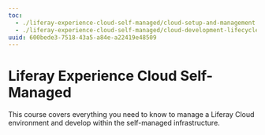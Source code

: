 ```yaml
---
toc:
  - ./liferay-experience-cloud-self-managed/cloud-setup-and-management.md
  - ./liferay-experience-cloud-self-managed/cloud-development-lifecycle.md
uuid: 600bede3-7518-43a5-a84e-a22419e48509
---
```

# Liferay Experience Cloud Self-Managed

This course covers everything you need to know to manage a Liferay Cloud environment and develop within the self-managed infrastructure.

